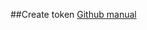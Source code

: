 
##Create token
[Github manual](https://help.github.com/en/articles/creating-a-personal-access-token-for-the-command-line)
